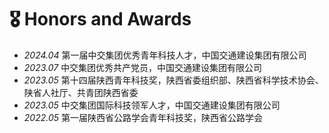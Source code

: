 # 🎖 Honors and Awards
- *2024.04* 第一届中交集团优秀青年科技人才，中国交通建设集团有限公司
- *2023.07* 中交集团优秀共产党员，中国交通建设集团有限公司
- *2023.05* 第十四届陕西青年科技奖，陕西省委组织部、陕西省科学技术协会、陕省人社厅、共青团陕西省委
- *2023.05* 中交集团国际科技领军人才，中国交通建设集团有限公司
- *2022.05* 第一届陕西省公路学会青年科技奖，陕西省公路学会

